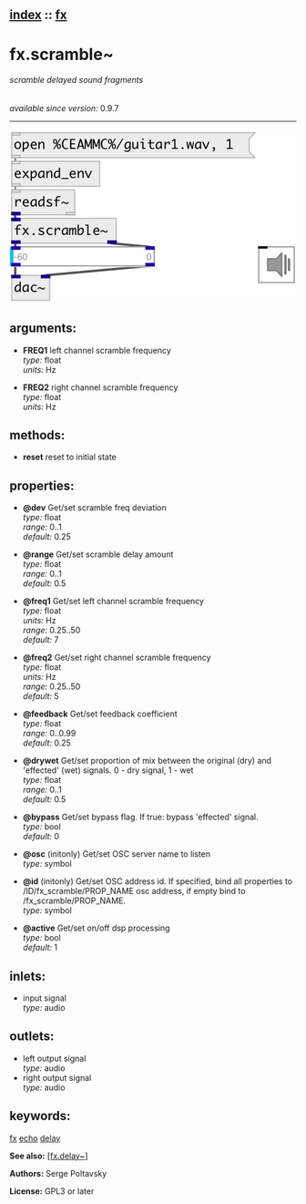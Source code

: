 [index](index.html) :: [fx](category_fx.html)
---

# fx.scramble~

###### scramble delayed sound fragments

*available since version:* 0.9.7

---




[![example](../examples/img/fx.scramble~.jpg)](../examples/pd/fx.scramble~.pd)



## arguments:

* **FREQ1**
left channel scramble frequency<br>
_type:_ float<br>
_units:_ Hz<br>

* **FREQ2**
right channel scramble frequency<br>
_type:_ float<br>
_units:_ Hz<br>



## methods:

* **reset**
reset to initial state<br>




## properties:

* **@dev** 
Get/set scramble freq deviation<br>
_type:_ float<br>
_range:_ 0..1<br>
_default:_ 0.25<br>

* **@range** 
Get/set scramble delay amount<br>
_type:_ float<br>
_range:_ 0..1<br>
_default:_ 0.5<br>

* **@freq1** 
Get/set left channel scramble frequency<br>
_type:_ float<br>
_units:_ Hz<br>
_range:_ 0.25..50<br>
_default:_ 7<br>

* **@freq2** 
Get/set right channel scramble frequency<br>
_type:_ float<br>
_units:_ Hz<br>
_range:_ 0.25..50<br>
_default:_ 5<br>

* **@feedback** 
Get/set feedback coefficient<br>
_type:_ float<br>
_range:_ 0..0.99<br>
_default:_ 0.25<br>

* **@drywet** 
Get/set proportion of mix between the original (dry) and &#39;effected&#39; (wet) signals. 0 -
dry signal, 1 - wet<br>
_type:_ float<br>
_range:_ 0..1<br>
_default:_ 0.5<br>

* **@bypass** 
Get/set bypass flag. If true: bypass &#39;effected&#39; signal.<br>
_type:_ bool<br>
_default:_ 0<br>

* **@osc** (initonly)
Get/set OSC server name to listen<br>
_type:_ symbol<br>

* **@id** (initonly)
Get/set OSC address id. If specified, bind all properties to /ID/fx_scramble/PROP_NAME
osc address, if empty bind to /fx_scramble/PROP_NAME.<br>
_type:_ symbol<br>

* **@active** 
Get/set on/off dsp processing<br>
_type:_ bool<br>
_default:_ 1<br>



## inlets:

* input signal<br>
_type:_ audio



## outlets:

* left output signal<br>
_type:_ audio
* right output signal<br>
_type:_ audio



## keywords:

[fx](keywords/fx.html)
[echo](keywords/echo.html)
[delay](keywords/delay.html)



**See also:**
[\[fx.delay~\]](fx.delay~.html)




**Authors:** Serge Poltavsky




**License:** GPL3 or later





